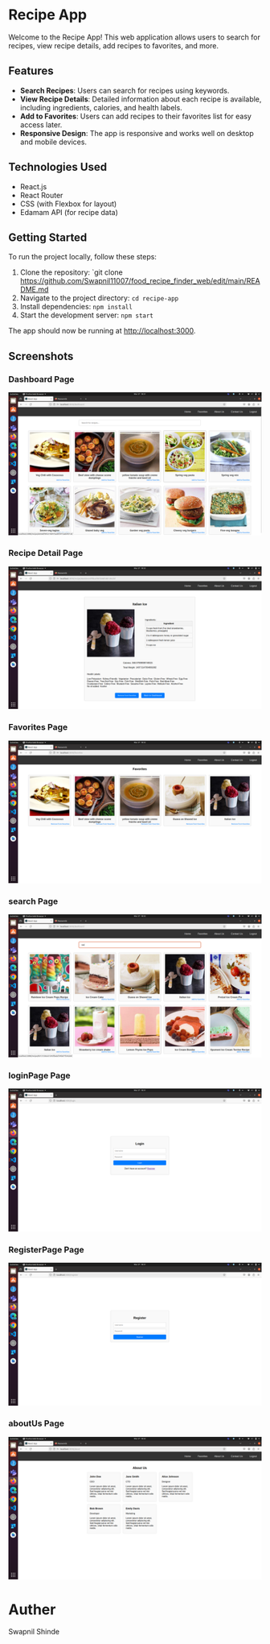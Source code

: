 

# Recipe App

Welcome to the Recipe App! This web application allows users to search for recipes, view recipe details, add recipes to favorites, and more.

## Features

- **Search Recipes**: Users can search for recipes using keywords.
- **View Recipe Details**: Detailed information about each recipe is available, including ingredients, calories, and health labels.
- **Add to Favorites**: Users can add recipes to their favorites list for easy access later.
- **Responsive Design**: The app is responsive and works well on desktop and mobile devices.

## Technologies Used

- React.js
- React Router
- CSS (with Flexbox for layout)
- Edamam API (for recipe data)

## Getting Started

To run the project locally, follow these steps:

1. Clone the repository: `git clone https://github.com/Swapnil11007/food_recipe_finder_web/edit/main/README.md
2. Navigate to the project directory: `cd recipe-app`
3. Install dependencies: `npm install`
4. Start the development server: `npm start`

The app should now be running at [http://localhost:3000](http://localhost:3000).


## Screenshots

### Dashboard Page
![Dashboard](Screenshots/Dashboard.png)

### Recipe Detail Page
![Recipe Detail](Screenshots/RecipeDetails.png)

### Favorites Page
![Favorites](Screenshots/Favourites.png)

### search Page
![Favorites](Screenshots/search.png)

### loginPage Page
![Favorites](Screenshots/loginPage.png)

### RegisterPage Page
![Favorites](Screenshots/RegisterPage.png)

### aboutUs Page
![Favorites](Screenshots/aboutUs.png)

# Auther
Swapnil Shinde


